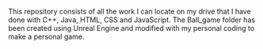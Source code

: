 This repository consists of all the work I can locate on my drive that I have done with C++, Java, HTML, CSS and JavaScript. The Ball_game folder has been created using Unreal Engine
and modified with my personal coding to make a personal game. 

